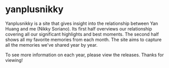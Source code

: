 # yanplusnikky
Yanplusnikky is a site that gives insight into the relationship between Yan Huang and me (Nikky Soriano). Its first half overviews our relationship covering all our significant highlights and best moments. The second half shows all my favorite memories from each month. The site aims to capture all the memories we've shared year by year. 

To see more information on each year, please view the releases. Thanks for viewing!
